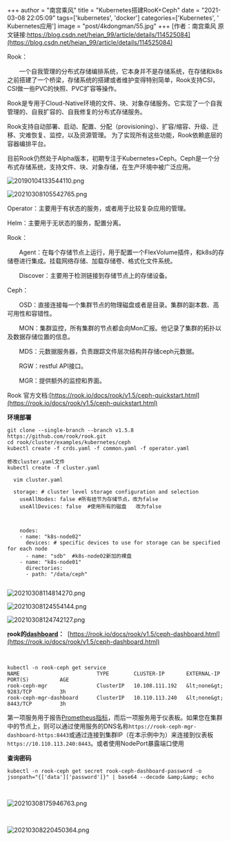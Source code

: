 +++
author = "南宫乘风"
title = "Kubernetes搭建RooK+Ceph"
date = "2021-03-08 22:05:09"
tags=['kubernetes', 'docker']
categories=['Kubernetes', ' Kubernetes应用']
image = "post/4kdongman/55.jpg"
+++
[作者：南宫乘风   原文链接:https://blog.csdn.net/heian_99/article/details/114525084](https://blog.csdn.net/heian_99/article/details/114525084)

Rook：

       一个自我管理的分布式存储编排系统，它本身并不是存储系统，在存储和k8s之前搭建了一个桥梁，存储系统的搭建或者维护变得特别简单，Rook支持CSI，CSI做一些PVC的快照、PVC扩容等操作。

Rook是专用于Cloud-Native环境的文件、块、对象存储服务。它实现了一个自我管理的、自我扩容的、自我修复的分布式存储服务。

Rook支持自动部署、启动、配置、分配（provisioning）、扩容/缩容、升级、迁移、灾难恢复、监控，以及资源管理。 为了实现所有这些功能，Rook依赖底层的容器编排平台。

目前Rook仍然处于Alpha版本，初期专注于Kubernetes+Ceph。Ceph是一个分布式存储系统，支持文件、块、对象存储，在生产环境中被广泛应用。

![20190104133544110.png](https://img-blog.csdnimg.cn/20190104133544110.png)

![20210308105542765.png](https://img-blog.csdnimg.cn/20210308105542765.png)

Operator：主要用于有状态的服务，或者用于比较复杂应用的管理。

Helm：主要用于无状态的服务，配置分离。 

Rook：

       Agent：在每个存储节点上运行，用于配置一个FlexVolume插件，和k8s的存储卷进行集成。挂载网络存储、加载存储卷、格式化文件系统。

       Discover：主要用于检测链接到存储节点上的存储设备。

Ceph：

       OSD：直接连接每一个集群节点的物理磁盘或者是目录。集群的副本数、高可用性和容错性。

       MON：集群监控，所有集群的节点都会向Mon汇报。他记录了集群的拓扑以及数据存储位置的信息。

       MDS：元数据服务器，负责跟踪文件层次结构并存储ceph元数据。

       RGW：restful API接口。

       MGR：提供额外的监控和界面。

Rook 官方文档:[https://rook.io/docs/rook/v1.5/ceph-quickstart.html](https://rook.io/docs/rook/v1.5/ceph-quickstart.html)

**环境部署**

```
git clone --single-branch --branch v1.5.8 https://github.com/rook/rook.git
cd rook/cluster/examples/kubernetes/ceph
kubectl create -f crds.yaml -f common.yaml -f operator.yaml

修改cluster.yaml文件
kubectl create -f cluster.yaml
```

```
  vim cluster.yaml

  storage: # cluster level storage configuration and selection
    useAllNodes: false #所有结节为存储节点，改为false
    useAllDevices: false  #使用所有的磁盘   改为false



    nodes:
    - name: "k8s-node02"
      devices: # specific devices to use for storage can be specified for each node
      - name: "sdb"  #k8s-node02新加的裸盘
    - name: "k8s-node01"
      directories:
      - path: "/data/ceph"


```

![20210308114814270.png](https://img-blog.csdnimg.cn/20210308114814270.png)

![20210308124554144.png](https://img-blog.csdnimg.cn/20210308124554144.png)

![20210308124742127.png](https://img-blog.csdnimg.cn/20210308124742127.png)

**[r](https://rook.io/docs/rook/v1.5/ceph-dashboard.html)ook的[dashboard](https://rook.io/docs/rook/v1.5/ceph-dashboard.html)：**  [https://rook.io/docs/rook/v1.5/ceph-dashboard.html](https://rook.io/docs/rook/v1.5/ceph-dashboard.html)

 

```
kubectl -n rook-ceph get service
NAME                         TYPE        CLUSTER-IP       EXTERNAL-IP   PORT(S)          AGE
rook-ceph-mgr                ClusterIP   10.108.111.192   &lt;none&gt;        9283/TCP         3h
rook-ceph-mgr-dashboard      ClusterIP   10.110.113.240   &lt;none&gt;        8443/TCP         3h
```

第一项服务用于报告[Prometheus指标](https://rook.io/docs/rook/v1.5/ceph-monitoring.html)，而后一项服务用于仪表板。如果您在集群中的节点上，则可以通过使用服务的DNS名称`https://rook-ceph-mgr-dashboard-https:8443`或通过连接到集群IP（在本示例中为）来连接到仪表板`https://10.110.113.240:8443`。或者使用NodePort暴露端口使用

**查询密码**

```
kubectl -n rook-ceph get secret rook-ceph-dashboard-password -o jsonpath="{['data']['password']}" | base64 --decode &amp;&amp; echo
```

 

![20210308175946763.png](https://img-blog.csdnimg.cn/20210308175946763.png)

 

![20210308220450364.png](https://img-blog.csdnimg.cn/20210308220450364.png)

